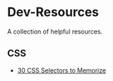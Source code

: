 # Dev-Resources
A collection of helpful resources.
<br>
## CSS
* [30 CSS Selectors to Memorize](https://code.tutsplus.com/tutorials/the-30-css-selectors-you-must-memorize--net-16048)
